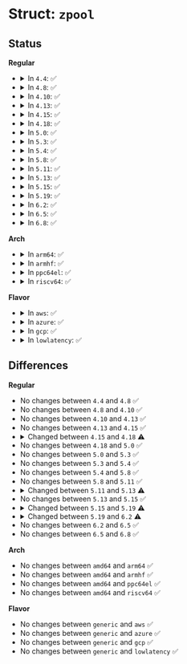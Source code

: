 # Struct: <code>zpool</code>

## Status
<b>Regular</b>
<ul>
<li>
<details>
<summary>In <code>4.4</code>: ✅</summary>

```c
struct zpool {
    struct zpool_driver *driver;
    void *pool;
    const struct zpool_ops *ops;
    struct list_head list;
};
```
</details>
</li>
<li>
<details>
<summary>In <code>4.8</code>: ✅</summary>

```c
struct zpool {
    struct zpool_driver *driver;
    void *pool;
    const struct zpool_ops *ops;
    struct list_head list;
};
```
</details>
</li>
<li>
<details>
<summary>In <code>4.10</code>: ✅</summary>

```c
struct zpool {
    struct zpool_driver *driver;
    void *pool;
    const struct zpool_ops *ops;
    struct list_head list;
};
```
</details>
</li>
<li>
<details>
<summary>In <code>4.13</code>: ✅</summary>

```c
struct zpool {
    struct zpool_driver *driver;
    void *pool;
    const struct zpool_ops *ops;
    struct list_head list;
};
```
</details>
</li>
<li>
<details>
<summary>In <code>4.15</code>: ✅</summary>

```c
struct zpool {
    struct zpool_driver *driver;
    void *pool;
    const struct zpool_ops *ops;
    struct list_head list;
};
```
</details>
</li>
<li>
<details>
<summary>In <code>4.18</code>: ✅</summary>

```c
struct zpool {
    struct zpool_driver *driver;
    void *pool;
    const struct zpool_ops *ops;
    bool evictable;
    struct list_head list;
};
```
</details>
</li>
<li>
<details>
<summary>In <code>5.0</code>: ✅</summary>

```c
struct zpool {
    struct zpool_driver *driver;
    void *pool;
    const struct zpool_ops *ops;
    bool evictable;
    struct list_head list;
};
```
</details>
</li>
<li>
<details>
<summary>In <code>5.3</code>: ✅</summary>

```c
struct zpool {
    struct zpool_driver *driver;
    void *pool;
    const struct zpool_ops *ops;
    bool evictable;
    struct list_head list;
};
```
</details>
</li>
<li>
<details>
<summary>In <code>5.4</code>: ✅</summary>

```c
struct zpool {
    struct zpool_driver *driver;
    void *pool;
    const struct zpool_ops *ops;
    bool evictable;
    struct list_head list;
};
```
</details>
</li>
<li>
<details>
<summary>In <code>5.8</code>: ✅</summary>

```c
struct zpool {
    struct zpool_driver *driver;
    void *pool;
    const struct zpool_ops *ops;
    bool evictable;
    struct list_head list;
};
```
</details>
</li>
<li>
<details>
<summary>In <code>5.11</code>: ✅</summary>

```c
struct zpool {
    struct zpool_driver *driver;
    void *pool;
    const struct zpool_ops *ops;
    bool evictable;
    struct list_head list;
};
```
</details>
</li>
<li>
<details>
<summary>In <code>5.13</code>: ✅</summary>

```c
struct zpool {
    struct zpool_driver *driver;
    void *pool;
    const struct zpool_ops *ops;
    bool evictable;
    bool can_sleep_mapped;
    struct list_head list;
};
```
</details>
</li>
<li>
<details>
<summary>In <code>5.15</code>: ✅</summary>

```c
struct zpool {
    struct zpool_driver *driver;
    void *pool;
    const struct zpool_ops *ops;
    bool evictable;
    bool can_sleep_mapped;
    struct list_head list;
};
```
</details>
</li>
<li>
<details>
<summary>In <code>5.19</code>: ✅</summary>

```c
struct zpool {
    struct zpool_driver *driver;
    void *pool;
    const struct zpool_ops *ops;
    bool evictable;
    bool can_sleep_mapped;
};
```
</details>
</li>
<li>
<details>
<summary>In <code>6.2</code>: ✅</summary>

```c
struct zpool {
    struct zpool_driver *driver;
    void *pool;
};
```
</details>
</li>
<li>
<details>
<summary>In <code>6.5</code>: ✅</summary>

```c
struct zpool {
    struct zpool_driver *driver;
    void *pool;
};
```
</details>
</li>
<li>
<details>
<summary>In <code>6.8</code>: ✅</summary>

```c
struct zpool {
    struct zpool_driver *driver;
    void *pool;
};
```
</details>
</li>
</ul>
<b>Arch</b>
<ul>
<li>
<details>
<summary>In <code>arm64</code>: ✅</summary>

```c
struct zpool {
    struct zpool_driver *driver;
    void *pool;
    const struct zpool_ops *ops;
    bool evictable;
    struct list_head list;
};
```
</details>
</li>
<li>
<details>
<summary>In <code>armhf</code>: ✅</summary>

```c
struct zpool {
    struct zpool_driver *driver;
    void *pool;
    const struct zpool_ops *ops;
    bool evictable;
    struct list_head list;
};
```
</details>
</li>
<li>
<details>
<summary>In <code>ppc64el</code>: ✅</summary>

```c
struct zpool {
    struct zpool_driver *driver;
    void *pool;
    const struct zpool_ops *ops;
    bool evictable;
    struct list_head list;
};
```
</details>
</li>
<li>
<details>
<summary>In <code>riscv64</code>: ✅</summary>

```c
struct zpool {
    struct zpool_driver *driver;
    void *pool;
    const struct zpool_ops *ops;
    bool evictable;
    struct list_head list;
};
```
</details>
</li>
</ul>
<b>Flavor</b>
<ul>
<li>
<details>
<summary>In <code>aws</code>: ✅</summary>

```c
struct zpool {
    struct zpool_driver *driver;
    void *pool;
    const struct zpool_ops *ops;
    bool evictable;
    struct list_head list;
};
```
</details>
</li>
<li>
<details>
<summary>In <code>azure</code>: ✅</summary>

```c
struct zpool {
    struct zpool_driver *driver;
    void *pool;
    const struct zpool_ops *ops;
    bool evictable;
    struct list_head list;
};
```
</details>
</li>
<li>
<details>
<summary>In <code>gcp</code>: ✅</summary>

```c
struct zpool {
    struct zpool_driver *driver;
    void *pool;
    const struct zpool_ops *ops;
    bool evictable;
    struct list_head list;
};
```
</details>
</li>
<li>
<details>
<summary>In <code>lowlatency</code>: ✅</summary>

```c
struct zpool {
    struct zpool_driver *driver;
    void *pool;
    const struct zpool_ops *ops;
    bool evictable;
    struct list_head list;
};
```
</details>
</li>
</ul>

## Differences
<b>Regular</b>
<ul>
<li>
No changes between <code>4.4</code> and <code>4.8</code> ✅
</li>
<li>
No changes between <code>4.8</code> and <code>4.10</code> ✅
</li>
<li>
No changes between <code>4.10</code> and <code>4.13</code> ✅
</li>
<li>
No changes between <code>4.13</code> and <code>4.15</code> ✅
</li>
<li>
<details>
<summary>Changed between <code>4.15</code> and <code>4.18</code> ⚠️</summary>
<ul>
<li>
<b>Field added. </b>
<code>bool evictable</code>
</li>
</ul>
</details>
</li>
<li>
No changes between <code>4.18</code> and <code>5.0</code> ✅
</li>
<li>
No changes between <code>5.0</code> and <code>5.3</code> ✅
</li>
<li>
No changes between <code>5.3</code> and <code>5.4</code> ✅
</li>
<li>
No changes between <code>5.4</code> and <code>5.8</code> ✅
</li>
<li>
No changes between <code>5.8</code> and <code>5.11</code> ✅
</li>
<li>
<details>
<summary>Changed between <code>5.11</code> and <code>5.13</code> ⚠️</summary>
<ul>
<li>
<b>Field added. </b>
<code>bool can_sleep_mapped</code>
</li>
</ul>
</details>
</li>
<li>
No changes between <code>5.13</code> and <code>5.15</code> ✅
</li>
<li>
<details>
<summary>Changed between <code>5.15</code> and <code>5.19</code> ⚠️</summary>
<ul>
<li>
<b>Field removed. </b>
<code>struct list_head list</code>
</li>
</ul>
</details>
</li>
<li>
<details>
<summary>Changed between <code>5.19</code> and <code>6.2</code> ⚠️</summary>
<ul>
<li>
<b>Field removed. </b>
<code>const struct zpool_ops *ops</code>
</li>
<li>
<b>Field removed. </b>
<code>bool evictable</code>
</li>
<li>
<b>Field removed. </b>
<code>bool can_sleep_mapped</code>
</li>
</ul>
</details>
</li>
<li>
No changes between <code>6.2</code> and <code>6.5</code> ✅
</li>
<li>
No changes between <code>6.5</code> and <code>6.8</code> ✅
</li>
</ul>
<b>Arch</b>
<ul>
<li>
No changes between <code>amd64</code> and <code>arm64</code> ✅
</li>
<li>
No changes between <code>amd64</code> and <code>armhf</code> ✅
</li>
<li>
No changes between <code>amd64</code> and <code>ppc64el</code> ✅
</li>
<li>
No changes between <code>amd64</code> and <code>riscv64</code> ✅
</li>
</ul>
<b>Flavor</b>
<ul>
<li>
No changes between <code>generic</code> and <code>aws</code> ✅
</li>
<li>
No changes between <code>generic</code> and <code>azure</code> ✅
</li>
<li>
No changes between <code>generic</code> and <code>gcp</code> ✅
</li>
<li>
No changes between <code>generic</code> and <code>lowlatency</code> ✅
</li>
</ul>
